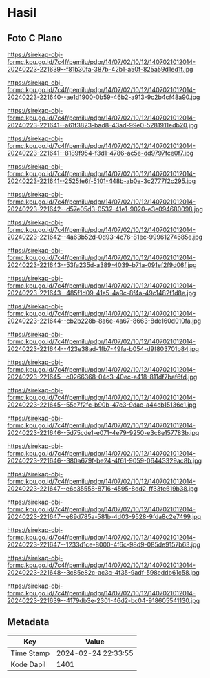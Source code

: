 # Hasil

## Foto C Plano

https://sirekap-obj-formc.kpu.go.id/7c4f/pemilu/pdpr/14/07/02/10/12/1407021012014-20240223-221639--f81b30fa-387b-42b1-a50f-825a59d1ed1f.jpg

https://sirekap-obj-formc.kpu.go.id/7c4f/pemilu/pdpr/14/07/02/10/12/1407021012014-20240223-221640--ae1d1900-0b59-46b2-a913-9c2b4cf48a90.jpg

https://sirekap-obj-formc.kpu.go.id/7c4f/pemilu/pdpr/14/07/02/10/12/1407021012014-20240223-221641--a61f3823-bad8-43ad-99e0-5281911edb20.jpg

https://sirekap-obj-formc.kpu.go.id/7c4f/pemilu/pdpr/14/07/02/10/12/1407021012014-20240223-221641--8189f954-f3d1-4786-ac5e-dd9797fce0f7.jpg

https://sirekap-obj-formc.kpu.go.id/7c4f/pemilu/pdpr/14/07/02/10/12/1407021012014-20240223-221641--2525fe6f-5101-448b-ab0e-3c2777f2c295.jpg

https://sirekap-obj-formc.kpu.go.id/7c4f/pemilu/pdpr/14/07/02/10/12/1407021012014-20240223-221642--d57e05d3-0532-41e1-9020-e3e094680098.jpg

https://sirekap-obj-formc.kpu.go.id/7c4f/pemilu/pdpr/14/07/02/10/12/1407021012014-20240223-221642--4a63b52d-0d93-4c76-81ec-99961274685e.jpg

https://sirekap-obj-formc.kpu.go.id/7c4f/pemilu/pdpr/14/07/02/10/12/1407021012014-20240223-221643--53fa235d-a389-4039-b71a-091ef2f9d06f.jpg

https://sirekap-obj-formc.kpu.go.id/7c4f/pemilu/pdpr/14/07/02/10/12/1407021012014-20240223-221643--485f1d09-41a5-4a9c-8f4a-49c1482f1d8e.jpg

https://sirekap-obj-formc.kpu.go.id/7c4f/pemilu/pdpr/14/07/02/10/12/1407021012014-20240223-221644--cb2b228b-8a6e-4a67-8663-8de160d010fa.jpg

https://sirekap-obj-formc.kpu.go.id/7c4f/pemilu/pdpr/14/07/02/10/12/1407021012014-20240223-221644--423e38ad-1fb7-49fa-b054-d9f803701b84.jpg

https://sirekap-obj-formc.kpu.go.id/7c4f/pemilu/pdpr/14/07/02/10/12/1407021012014-20240223-221645--c0266368-04c3-40ec-a418-811df7baf6fd.jpg

https://sirekap-obj-formc.kpu.go.id/7c4f/pemilu/pdpr/14/07/02/10/12/1407021012014-20240223-221645--55e7f2fc-b90b-47c3-9dac-a44cb15136c1.jpg

https://sirekap-obj-formc.kpu.go.id/7c4f/pemilu/pdpr/14/07/02/10/12/1407021012014-20240223-221646--5d75cde1-e071-4e79-9250-e3c8e157783b.jpg

https://sirekap-obj-formc.kpu.go.id/7c4f/pemilu/pdpr/14/07/02/10/12/1407021012014-20240223-221646--380a679f-be24-4f61-9059-06443329ac8b.jpg

https://sirekap-obj-formc.kpu.go.id/7c4f/pemilu/pdpr/14/07/02/10/12/1407021012014-20240223-221647--e6c35558-8716-4595-8dd2-ff33fe619b38.jpg

https://sirekap-obj-formc.kpu.go.id/7c4f/pemilu/pdpr/14/07/02/10/12/1407021012014-20240223-221647--e89d785a-581b-4d03-9528-9fda8c2e7499.jpg

https://sirekap-obj-formc.kpu.go.id/7c4f/pemilu/pdpr/14/07/02/10/12/1407021012014-20240223-221647--1233d1ce-8000-4f6c-98d9-085de9157b63.jpg

https://sirekap-obj-formc.kpu.go.id/7c4f/pemilu/pdpr/14/07/02/10/12/1407021012014-20240223-221648--3c85e82c-ac3c-4f35-9adf-598eddb61c58.jpg

https://sirekap-obj-formc.kpu.go.id/7c4f/pemilu/pdpr/14/07/02/10/12/1407021012014-20240223-221639--4179db3e-2301-46d2-bc04-918605541130.jpg


## Metadata

| Key        | Value               |
| ---------- | ------------------- |
| Time Stamp | 2024-02-24 22:33:55 |
| Kode Dapil | 1401                |



